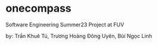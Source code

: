 # onecompass
Software Engineering Summer23 Project at FUV

by: Trần Khuê Tú, Trương Hoàng Đông Uyên, Bùi Ngọc Linh
